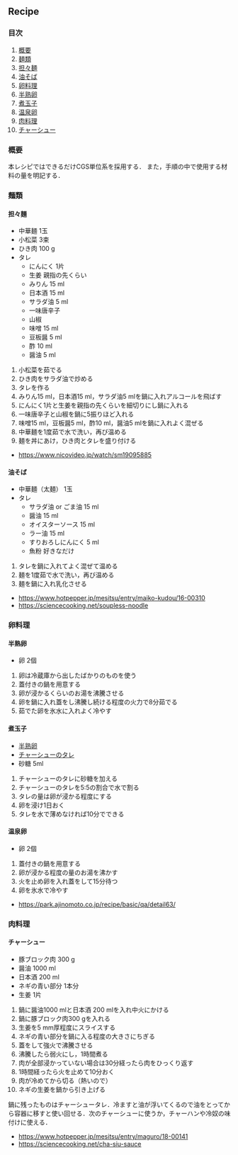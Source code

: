 ## Recipe
### 目次
1. [概要](#abstract)
1. [麺類](#noodles)
  1. [担々麺](#tantanmen)
  1. [油そば](#aburasoba)
1. [卵料理](#egg)
  1. [半熟卵](#hanjukutamago)
  1. [煮玉子](#nitamago)
  1. [温泉卵](#onsentamago)
1. [肉料理](#niku)
  1. [チャーシュー](#tya-syu-)


<a id="abstract"></a>
### 概要
本レシピではできるだけCGS単位系を採用する．
また，手順の中で使用する材料の量を明記する．

<a id="noodles"></a>
### 麺類
<a id="tantanmen"></a>
#### 担々麺
- 中華麺 1玉
- 小松菜 3束
- ひき肉 100 g
- タレ
  - にんにく 1片
  - 生姜 親指の先くらい
  - みりん 15 ml
  - 日本酒 15 ml
  - サラダ油 5 ml
  - 一味唐辛子
  - 山椒
  - 味噌 15 ml
  - 豆板醤 5 ml
  - 酢 10 ml
  - 醤油 5 ml

1. 小松菜を茹でる
1. ひき肉をサラダ油で炒める
1. タレを作る
  1. みりん15 ml，日本酒15 ml，サラダ油5 mlを鍋に入れアルコールを飛ばす
  1. にんにく1片と生姜を親指の先くらいを細切りにし鍋に入れる
  1. 一味唐辛子と山椒を鍋に5振りほど入れる
  1. 味噌15 ml，豆板醤5 ml，酢10 ml，醤油5 mlを鍋に入れよく混ぜる
1. 中華麺を1度茹で水で洗い，再び温める
1. 麺を丼にあけ，ひき肉とタレを盛り付ける

- https://www.nicovideo.jp/watch/sm19095885

<a id="aburasoba"></a>
#### 油そば
- 中華麺（太麺） 1玉
- タレ
  - サラダ油 or ごま油 15 ml
  - 醤油 15 ml
  - オイスターソース 15 ml
  - ラー油 15 ml
  - すりおろしにんにく 5 ml
  - 魚粉 好きなだけ

1. タレを鍋に入れてよく混ぜて温める
1. 麺を1度茹で水で洗い，再び温める
1. 麺を鍋に入れ乳化させる

- https://www.hotpepper.jp/mesitsu/entry/maiko-kudou/16-00310
- https://sciencecooking.net/soupless-noodle

<a id="egg"></a>
### 卵料理
<a id="hanjukutamago"></a>
#### 半熟卵
- 卵 2個

1. 卵は冷蔵庫から出したばかりのものを使う
1. 蓋付きの鍋を用意する
1. 卵が浸かるくらいのお湯を沸騰させる
1. 卵を鍋に入れ蓋をし沸騰し続ける程度の火力で8分茹でる
1. 茹でた卵を氷水に入れよく冷やす

<a id="nitamago"></a>
#### 煮玉子
- [半熟卵](#hanjukutamago)
- [チャーシューのタレ](#tya-syu-)
- 砂糖 5ml

1. チャーシューのタレに砂糖を加える
1. チャーシューのタレを5:5の割合で水で割る
1. タレの量は卵が浸かる程度にする
1. 卵を浸け1日おく
1. タレを水で薄めなければ10分でできる

<a id="onsentamago"></a>
#### 温泉卵
- 卵 2個

1. 蓋付きの鍋を用意する
1. 卵が浸かる程度の量のお湯を沸かす
1. 火を止め卵を入れ蓋をして15分待つ
1. 卵を氷水で冷やす

- https://park.ajinomoto.co.jp/recipe/basic/qa/detail63/

<a id="niku"></a>
### 肉料理
<a id="tya-syu-"></a>
#### チャーシュー
- 豚ブロック肉 300 g
- 醤油 1000 ml
- 日本酒 200 ml
- ネギの青い部分 1本分
- 生姜 1片

1. 鍋に醤油1000 mlと日本酒 200 mlを入れ中火にかける
1. 鍋に豚ブロック肉300 gを入れる
1. 生姜を5 mm厚程度にスライスする
1. ネギの青い部分を鍋に入る程度の大きさにちぎる
1. 蓋をして強火で沸騰させる
1. 沸騰したら弱火にし，1時間煮る
1. 肉が全部浸かっていない場合は30分経ったら肉をひっくり返す
1. 1時間経ったら火を止めて10分おく
1. 肉が冷めてから切る（熱いので）
1. ネギの生姜を鍋から引き上げる

鍋に残ったものはチャーシュータレ．冷ますと油が浮いてくるので油をとってから容器に移すと使い回せる．次のチャーシューに使うか，チャーハンや冷奴の味付けに使える．

- https://www.hotpepper.jp/mesitsu/entry/maguro/18-00141
- https://sciencecooking.net/cha-siu-sauce
